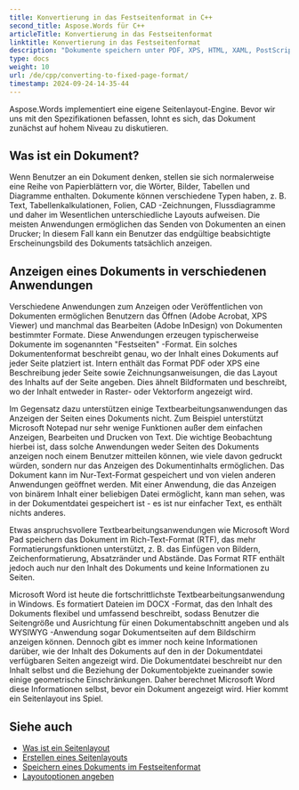 ```yaml
---
title: Konvertierung in das Festseitenformat in C++
second_title: Aspose.Words für C++
articleTitle: Konvertierung in das Festseitenformat
linktitle: Konvertierung in das Festseitenformat
description: "Dokumente speichern unter PDF, XPS, HTML, XAML, PostScript, und PCL Formate."
type: docs
weight: 10
url: /de/cpp/converting-to-fixed-page-format/
timestamp: 2024-09-24-14-35-44
---
```


Aspose.Words implementiert eine eigene Seitenlayout-Engine. Bevor wir uns mit den Spezifikationen befassen, lohnt es sich, das Dokument zunächst auf hohem Niveau zu diskutieren.

## Was ist ein Dokument?

Wenn Benutzer an ein Dokument denken, stellen sie sich normalerweise eine Reihe von Papierblättern vor, die Wörter, Bilder, Tabellen und Diagramme enthalten. Dokumente können verschiedene Typen haben, z. B. Text, Tabellenkalkulationen, Folien, CAD -Zeichnungen, Flussdiagramme und daher im Wesentlichen unterschiedliche Layouts aufweisen. Die meisten Anwendungen ermöglichen das Senden von Dokumenten an einen Drucker; In diesem Fall kann ein Benutzer das endgültige beabsichtigte Erscheinungsbild des Dokuments tatsächlich anzeigen.

## Anzeigen eines Dokuments in verschiedenen Anwendungen

Verschiedene Anwendungen zum Anzeigen oder Veröffentlichen von Dokumenten ermöglichen Benutzern das Öffnen (Adobe Acrobat, XPS Viewer) und manchmal das Bearbeiten (Adobe InDesign) von Dokumenten bestimmter Formate. Diese Anwendungen erzeugen typischerweise Dokumente im sogenannten "Festseiten" -Format. Ein solches Dokumentenformat beschreibt genau, wo der Inhalt eines Dokuments auf jeder Seite platziert ist. Intern enthält das Format PDF oder XPS eine Beschreibung jeder Seite sowie Zeichnungsanweisungen, die das Layout des Inhalts auf der Seite angeben. Dies ähnelt Bildformaten und beschreibt, wo der Inhalt entweder in Raster- oder Vektorform angezeigt wird.

Im Gegensatz dazu unterstützen einige Textbearbeitungsanwendungen das Anzeigen der Seiten eines Dokuments nicht. Zum Beispiel unterstützt Microsoft Notepad nur sehr wenige Funktionen außer dem einfachen Anzeigen, Bearbeiten und Drucken von Text. Die wichtige Beobachtung hierbei ist, dass solche Anwendungen weder Seiten des Dokuments anzeigen noch einem Benutzer mitteilen können, wie viele davon gedruckt würden, sondern nur das Anzeigen des Dokumentinhalts ermöglichen. Das Dokument kann im Nur-Text-Format gespeichert und von vielen anderen Anwendungen geöffnet werden. Mit einer Anwendung, die das Anzeigen von binärem Inhalt einer beliebigen Datei ermöglicht, kann man sehen, was in der Dokumentdatei gespeichert ist - es ist nur einfacher Text, es enthält nichts anderes.

Etwas anspruchsvollere Textbearbeitungsanwendungen wie Microsoft Word Pad speichern das Dokument im Rich-Text-Format (RTF), das mehr Formatierungsfunktionen unterstützt, z. B. das Einfügen von Bildern, Zeichenformatierung, Absatzränder und Abstände. Das Format RTF enthält jedoch auch nur den Inhalt des Dokuments und keine Informationen zu Seiten.

Microsoft Word ist heute die fortschrittlichste Textbearbeitungsanwendung in Windows. Es formatiert Dateien im DOCX -Format, das den Inhalt des Dokuments flexibel und umfassend beschreibt, sodass Benutzer die Seitengröße und Ausrichtung für einen Dokumentabschnitt angeben und als WYSIWYG -Anwendung sogar Dokumentseiten auf dem Bildschirm anzeigen können. Dennoch gibt es immer noch keine Informationen darüber, wie der Inhalt des Dokuments auf den in der Dokumentdatei verfügbaren Seiten angezeigt wird. Die Dokumentdatei beschreibt nur den Inhalt selbst und die Beziehung der Dokumentobjekte zueinander sowie einige geometrische Einschränkungen. Daher berechnet Microsoft Word diese Informationen selbst, bevor ein Dokument angezeigt wird. Hier kommt ein Seitenlayout ins Spiel.

## Siehe auch

* [Was ist ein Seitenlayout](/words/cpp/what-is-a-page-layout/)
* [Erstellen eines Seitenlayouts](/words/cpp/creating-a-page-layout/)
* [Speichern eines Dokuments im Festseitenformat](/words/cpp/saving-a-document-to-fixed-page-format/)
* [Layoutoptionen angeben](/words/cpp/specify-layout-options/)
